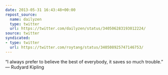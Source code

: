 ```yaml
---
date: 2013-05-31 16:43:48+00:00
repost_source:
  name: dailyzen
  type: twitter
  url: https://twitter.com/dailyzen/status/340506283193012224/
source: twitter
syndicated:
- type: twitter
  url: https://twitter.com/roytang/status/340508925747146753/
---
```


“I always prefer to believe the best of everybody, it saves so much trouble.” —   Rudyard Kipling